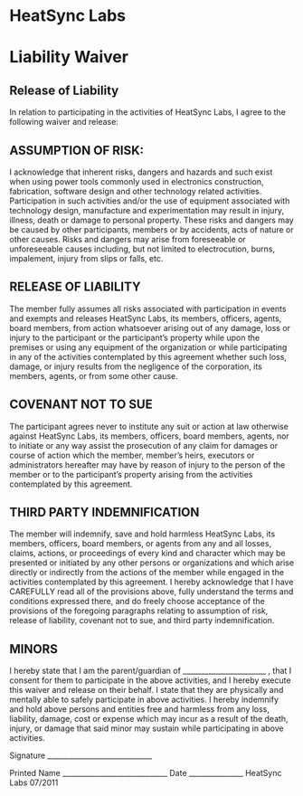 HeatSync Labs
============

Liability Waiver
================

Release of Liability
--------------------
In relation to participating in the activities of HeatSync Labs, I agree to
the following waiver and release:

ASSUMPTION OF RISK:
-------------------
I acknowledge that inherent risks, dangers and hazards and such exist when
using power tools commonly used in electronics construction, fabrication,
software design and other technology related activities. Participation in such
activities and/or the use of equipment associated with technology design,
manufacture and experimentation may result in injury, illness, death or damage
to personal property. These risks and dangers may be caused by other
participants, members or by accidents, acts of nature or other causes. Risks
and dangers may arise from foreseeable or unforeseeable causes including, but
not limited to electrocution, burns, impalement, injury from slips or falls,
etc.

RELEASE OF LIABILITY
--------------------
The member fully assumes all risks associated with participation in events and
exempts and releases HeatSync Labs, its members, officers, agents, board
members, from action whatsoever arising out of any damage, loss or injury to
the participant or the participant’s property while upon the premises or using
any equipment of the organization or while participating in any of the
activities contemplated by this agreement whether such loss, damage, or injury
results from the negligence of the corporation, its members, agents, or from
some other cause.

COVENANT NOT TO SUE
-------------------
The participant agrees never to institute any suit or action at law otherwise
against HeatSync Labs, its members, officers, board members, agents, nor to
initiate or any way assist the prosecution of any claim for damages or course
of action which the member, member’s heirs, executors or administrators
hereafter may have by reason of injury to the person of the member or to the
participant’s property arising from the activities contemplated by this
agreement.

THIRD PARTY INDEMNIFICATION
---------------------------
The member will indemnify, save and hold harmless HeatSync Labs, its members,
officers, board members, or agents from any and all losses, claims, actions,
or proceedings of every kind and character which may be presented or initiated
by any other persons or organizations and which arise directly or indirectly
from the actions of the member while engaged in the activities contemplated by
this agreement. I hereby acknowledge that I have CAREFULLY read all of the
provisions above, fully understand the terms and conditions expressed there,
and do freely choose acceptance of the provisions of the foregoing paragraphs
relating to assumption of risk, release of liability, covenant not to sue, and
third party indemnification.

MINORS
------
I hereby state that I am the parent/guardian of _______________________ , that
I consent for them to participate in the above activities, and I hereby
execute this waiver and release on their behalf. I state that they are
physically and mentally able to safely participate in above activities. I
hereby indemnify and hold above persons and entities free and harmless from
any loss, liability, damage, cost or expense which may incur as a result of
the death, injury, or damage that said minor may sustain while participating
in above activities.


Signature _____________________________


Printed Name _____________________________ Date _______________
HeatSync Labs 07/2011

